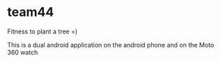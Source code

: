 team44
======

Fitness to plant a tree =)


This is a dual android application on the android phone and on the Moto 360 watch
